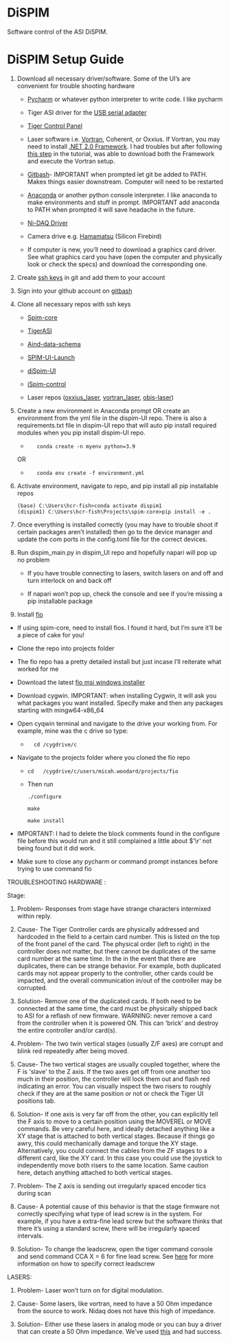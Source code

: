 # DiSPIM

Software control of the ASI DiSPIM.

# DiSPIM Setup Guide
1. Download all necessary driver/software. Some of the UI’s are convenient for trouble shooting hardware  
   -   [Pycharm](https://www.jetbrains.com/pycharm/download/download-thanks.html?platform=windows&code=PCC) or whatever python interpreter to write code. I like pycharm
   -   Tiger ASI driver for the [USB serial adapter](https://www.asiimaging.com/support/downloads/usb-support-on-ms-2000-wk-controllers/) 
   -   [Tiger Control Panel ](http://asiimaging.com/docs/tiger_control_panel) 
     -   Laser software i.e. [Vortran](https://archive.vortranlaser.com/index.php/products-main/software.html), Coherent, or Oxxius. If Vortran, you may need to install [.NET 2.0 Framework](https://www.microsoft.com/en-US/download/details.aspx?id=6041). I had troubles but after following [this step](https://learn.microsoft.com/en-US/troubleshoot/windows-client/application-management/dotnet-framework-35-installation-error#method-2-configure-the-group-policy-setting:~:text=Method%202%3A%20Configure%20the%20Group%20Policy%20setting,Enabled.%20The%20screenshot%20for%20this%20step%20is%20listed%20below.) in the tutorial, was able to download both the Framework and execute the Vortran setup.  

     - [Gitbash](https://gitforwindows.org/)- IMPORTANT when prompted let git be added to PATH. Makes things easier downstream. Computer will need to be restarted 

     - [Anaconda](https://www.anaconda.com/) or another python console interpreter. I like anaconda to make environments and stuff in prompt. IMPORTANT add anaconda to PATH when prompted it will save headache in the future.  

     - [Ni-DAQ Driver](https://www.ni.com/en/support/downloads/drivers/download/packaged.ni-daq-mx.484356.html)  

     - Camera drive e.g. [Hamamatsu](https://dcam-api.com/) (Silicon Firebird) 

     - If computer is new, you’ll need to download a graphics card driver. See what graphics card you have (open the computer and physically look or check the specs) and download the corresponding one.  
2. Create [ssh keys](https://docs.github.com/en/authentication/connecting-to-github-with-ssh/generating-a-new-ssh-key-and-adding-it-to-the-ssh-agent) in git and add them to your account 
3. Sign into your github account on [gitbash](https://stackoverflow.com/questions/8840551/configuring-user-and-password-with-git-bash)
4. Clone all necessary repos with ssh keys
   -    [Spim-core](https://github.com/AllenNeuralDynamics/spim-core) 

   -   [TigerASI](https://github.com/AllenNeuralDynamics/TigerASI)

   -   [Aind-data-schema](https://github.com/AllenNeuralDynamics/aind-data-schema) 

   -   [SPIM-UI-Launch](https://github.com/AllenNeuralDynamics/SPIM-UI-Launch) 

   -   [diSpim-UI](https://github.com/AllenNeuralDynamics/diSpim-UI)

   -   [iSpim-control](https://github.com/AllenNeuralDynamics/iSpim-control)  

   -   Laser repos ([oxxius_laser](https://github.com/AllenNeuralDynamics/oxxius_laser), [vortran_laser](https://github.com/AllenNeuralDynamics/vortran_laser), [obis-laser](https://github.com/AllenNeuralDynamics/obis-laser))
5. Create a new environment in Anaconda prompt OR create an environment from the yml file in the dispim-UI repo. There is also a requirements.txt file in dispim-UI repo that will auto pip install required modules when you pip install dispim-UI repo. 

   -        conda create -n myenv python=3.9 

    OR 

   -        conda env create -f environment.yml
6. Activate environment, navigate to repo,  and pip install all pip installable repos 
    ```
    (base) C:\Users\hcr-fish>conda activate dispim1 
    (dispim1) C:\Users\hcr-fish\Projects\spim-core>pip install -e .
   ```
7. Once everything is installed correctly (you may have to trouble shoot if certain packages aren’t installed) then go to the device manager and update the com ports in the config.toml file for the correct devices.  
8. Run dispim_main.py in dispim_UI repo and hopefully napari will pop up no problem 

   -   If you have trouble connecting to lasers, switch lasers on and off and turn interlock on and back off 

   -   If napari won’t pop up, check the console and see if you’re missing a pip installable package
9. Install [fio](https://github.com/axboe/fio#id5)

  -   If using spim-core,  need to install fios. I found it hard, but I’m sure it’ll be a piece of cake for you!
  - Clone the repo into projects folder 
  - The fio repo has a pretty detailed install but just incase I’ll reiterate what worked for me
  - Download the latest [fio msi windows installer](https://github.com/axboe/fio/releases) 
  - Download cygwin. IMPORTANT: when installing Cygwin, it will ask you what packages you want installed. Specify make and then any packages starting with mingw64-x86_64 
  - Open cyqwin terminal and navigate to the drive your working from. For example, mine was the c drive so type:
    -       cd /cygdrive/c 
  - Navigate to the projects folder where you cloned the fio repo 
    -     cd   /cygdrive/c/users/micah.woodard/projects/fio 
    -   Then run
          ```
          ./configure 
        
          make 
        
          make install 

        ```
-   IMPORTANT: I had to delete the block comments found in the configure file before this would run and it still complained a little about $’\r’ not being found but it did work.  

-   Make sure to close any pycharm or command prompt instances before trying to use command fio 

 

TROUBLESHOOTING HARDWARE : 

Stage: 
1.  Problem- Responses from stage have strange characters intermixed within reply. 

2.  Cause- The Tiger Controller cards are physically addressed and hardcoded in the field to a certain card number. This is listed on the top of the front panel of the card. The physical order (left to right) in the controller does not matter, but there cannot be duplicates of the same card number at the same time. In the in the event that there are duplicates, there can be strange behavior. For example, both duplicated cards may not appear properly to the controller, other cards could be impacted, and the overall communication in/out of the controller may be corrupted. 

3.  Solution- Remove one of the duplicated cards. If both need to be connected at the same time, the card must be physically shipped back to ASI for a reflash of new firmware. WARNING: never remove a card from the controller when it is powered ON. This can 'brick' and destroy the entire controller and/or card(s). 

 

1.  Problem- The two twin vertical stages (usually Z/F axes) are corrupt and blink red repeatedly after being moved. 

2.  Cause- The two vertical stages are usually coupled together, where the F is 'slave' to the Z axis. If the two axes get off from one another too much in their position, the controller will lock them out and flash red indicating an error. You can visually inspect the two risers to roughly check if they are at the same position or not or check the Tiger UI positions tab. 

3.  Solution- If one axis is  very far off from the other, you can explicitly tell the F axis to move to a certain position using the MOVEREL or MOVE commands. Be very careful here, and ideally detached anything like a XY stage that is attached to both vertical stages. Because if things go awry, this could mechanically damage and torque the XY stage. Alternatively, you could connect the cables from the ZF stages to a different card, like the XY card. In this case you could use the joystick to independently move both risers to the same location. Same caution here, detach anything attached to both vertical stages. 

 

1.  Problem- The Z axis is sending out irregularly spaced encoder tics during scan  

2.  Cause- A potential cause of this behavior is that the stage firmware not correctly specifying what type of lead screw is in the system. For example, if you have a extra-fine lead screw but the software thinks that there it’s using a standard screw, there will be irregularly spaced intervals. 

3.  Solution- To change the leadscrew, open the tiger command console and send command CCA X = 6 for fine lead screw.  See [here](http://www.asiimaging.com/docs/products/serial_commands#commandcustoma_cca) for more information on how to specify correct leadscrew 

LASERS: 

1.  Problem- Laser won’t turn on for digital modulation. 

2.  Cause- Some lasers, like vortran, need to have a 50 Ohm impedance from the source to work. Nidaq does not have this high of impedance.  

3.  Solution- Either use these lasers in analog mode or you can buy a driver that can create a 50 Ohm impedance. We’ve used [this](https://www.tindie.com/products/land_boards/5075-ohm-ttl-line-driver/) and had success.  